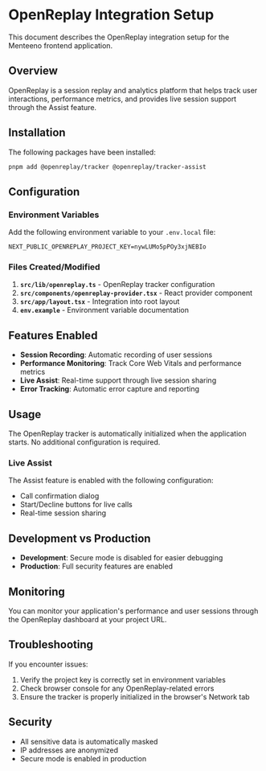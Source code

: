 # OpenReplay Integration Setup

This document describes the OpenReplay integration setup for the Menteeno frontend application.

## Overview

OpenReplay is a session replay and analytics platform that helps track user interactions, performance metrics, and provides live session support through the Assist feature.

## Installation

The following packages have been installed:

```bash
pnpm add @openreplay/tracker @openreplay/tracker-assist
```

## Configuration

### Environment Variables

Add the following environment variable to your `.env.local` file:

```env
NEXT_PUBLIC_OPENREPLAY_PROJECT_KEY=nywLUMo5pPOy3xjNEBIo
```

### Files Created/Modified

1. **`src/lib/openreplay.ts`** - OpenReplay tracker configuration
2. **`src/components/openreplay-provider.tsx`** - React provider component
3. **`src/app/layout.tsx`** - Integration into root layout
4. **`env.example`** - Environment variable documentation

## Features Enabled

- **Session Recording**: Automatic recording of user sessions
- **Performance Monitoring**: Track Core Web Vitals and performance metrics
- **Live Assist**: Real-time support through live session sharing
- **Error Tracking**: Automatic error capture and reporting

## Usage

The OpenReplay tracker is automatically initialized when the application starts. No additional configuration is required.

### Live Assist

The Assist feature is enabled with the following configuration:

- Call confirmation dialog
- Start/Decline buttons for live calls
- Real-time session sharing

## Development vs Production

- **Development**: Secure mode is disabled for easier debugging
- **Production**: Full security features are enabled

## Monitoring

You can monitor your application's performance and user sessions through the OpenReplay dashboard at your project URL.

## Troubleshooting

If you encounter issues:

1. Verify the project key is correctly set in environment variables
2. Check browser console for any OpenReplay-related errors
3. Ensure the tracker is properly initialized in the browser's Network tab

## Security

- All sensitive data is automatically masked
- IP addresses are anonymized
- Secure mode is enabled in production
